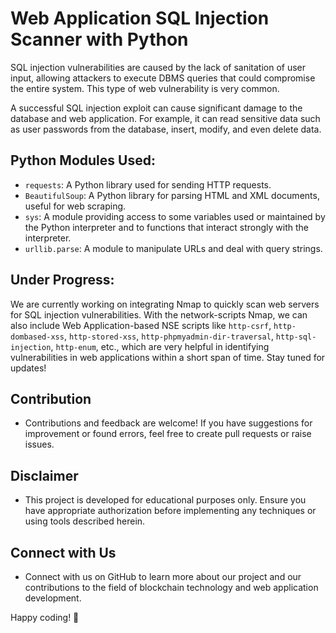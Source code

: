# Web Application SQL Injection Scanner with Python

SQL injection vulnerabilities are caused by the lack of sanitation of user input, allowing attackers to execute DBMS queries that could compromise the entire system. This type of web vulnerability is very common.

A successful SQL injection exploit can cause significant damage to the database and web application. For example, it can read sensitive data such as user passwords from the database, insert, modify, and even delete data.

## Python Modules Used:

- `requests`: A Python library used for sending HTTP requests.
- `BeautifulSoup`: A Python library for parsing HTML and XML documents, useful for web scraping.
- `sys`: A module providing access to some variables used or maintained by the Python interpreter and to functions that interact strongly with the interpreter.
- `urllib.parse`: A module to manipulate URLs and deal with query strings.

## Under Progress:

We are currently working on integrating Nmap to quickly scan web servers for SQL injection vulnerabilities. With the network-scripts Nmap, we can also include Web Application-based NSE scripts like `http-csrf`, `http-dombased-xss`, `http-stored-xss`, `http-phpmyadmin-dir-traversal`, `http-sql-injection`, `http-enum`, etc., which are very helpful in identifying vulnerabilities in web applications within a short span of time. Stay tuned for updates!


## Contribution
- Contributions and feedback are welcome! If you have suggestions for improvement or found errors, feel free to create pull requests or raise issues.

## Disclaimer
- This project is developed for educational purposes only. Ensure you have appropriate authorization before implementing any techniques or using tools described herein.

## Connect with Us
- Connect with us on GitHub to learn more about our project and our contributions to the field of blockchain technology and web application development.

Happy coding! 🚀
